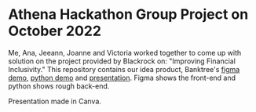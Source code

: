 # Athena Hackathon Group Project on October 2022

Me, Ana, Jeeann, Joanne and Victoria worked together to come up with solution on the project provided by Blackrock on: "Improving Financial Inclusivity." This repository contains our idea product, Banktree's [figma demo](https://drive.google.com/file/d/1wPkUF2g50nxomxj6fqZNrtqmbkfYT1uG/view), [python demo](https://colab.research.google.com/drive/1KDRexmicSDmrbyjWXn8J816_I5UQDxNf?usp=sharing) and [presentation](https://www.canva.com/design/DAFPyaInLfQ/iI_QUxMtP3Orvok8Hn0hEg/view?utm_content=DAFPyaInLfQ&utm_campaign=designshare&utm_medium=link&utm_source=publishsharelink). Figma shows the front-end and python shows rough back-end.

Presentation made in Canva. 
